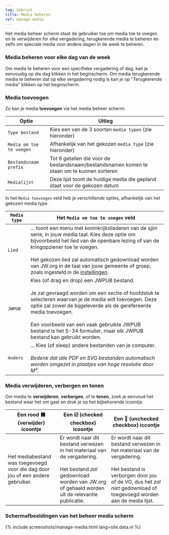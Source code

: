 ```yaml
---
tag: Gebruik
title: Media beheren
ref: manage-media
---
```


Het media beheer scherm staat de gebruiker toe om media toe te voegen en te verwijderen for elke vergadering, terugkerende media te beheren en zelfs om speciale media voor andere dagen in de week te beheren.

### Media beheren voor elke dag van de week

Om media te beheren voor een specifieke vergadering of dag, kan je eenvoudig op die dag klikken in het beginscherm. Om media terugkerende media te beheren dat op elke vergadering nodig is kan je op "Terugkerende media" klikken op het beginscherm.

### Media toevoegen

Zo kan je media **toevoegen** via het media beheer scherm:

| Optie                    | Uitleg                                                                                     |
| ------------------------ | ------------------------------------------------------------------------------------------ |
| `Type bestand`           | Kies een van de 3 soorten `media typen` (zie hieronder)                                    |
| `Media om toe te voegen` | Afhankelijk van het gekozen `media type` (zie hieronder)                                   |
| `Bestandsnaam prefix`    | Tot 6 getallen die voor de bestandsnaam/bestandsnamen komen te staan om te kunnen sorteren |
| `Medialijst`             | Deze lijst toont de huidige media die gepland staat voor de gekozen datum                  |

In het `Media toevoegen` veld heb je verschillende opties, afhankelijk van het gekozen media type.

| `Media type` | Het `Media om toe te voegen` veld |
| ------------ | ------------------------ |
| `Lied` | ... toont een menu met koninkrijksliederen van de *sjjm* serie, in jouw media taal. Kies deze optie om bijvoorbeeld het lied van de openbare lezing of van de kringopziener toe te voegen. <br><br> Het gekozen lied zal automatisch gedownload worden van JW.org in de taal van jouw gemeente of groep, zoals ingesteld in de [instellingen]({{page.lang}}/#configuration). |
| `JWPUB` | Kies (of drag en drop) een JWPUB bestand. <br><br> Je zal gevraagd worden om een sectie of hoofdstuk te selecteren waarvan je de media wilt toevoegen. Deze optie zal zowel de bijgeleverde als de gerefereerde media toevoegen. <br><br> Een voorbeeld van een vaak gebruikte JWPUB bestand is het S-34 formulier, maar elk JWPUB bestand kan gebruikt worden. |
| `Anders` | ... Kies (of sleep) andere bestanden van je computer. <br><br> *Bedenk dat alle PDF en SVG bestanden automatisch worden omgezet in plaatjes van hoge resolutie door M³.* |

### Media verwijderen, verbergen en tonen

Om media te **verwijderen**, **verbergen**, of te **tonen**, zoek je eenvoud het bestand waar het om gaat en druk je op het bijbehorende icoontje.

| Een rood 🟥 (verwijder) icoontje | Een ☑️ (checked checkbox) icoontje | Een 🔲 (unchecked checkbox) iccontje |
| ---------------------- | --------------------------- | ------------------------------ |
| Het mediabestand was toegevoegd voor die dag door jou of een andere gebruiker. | Er wordt naar dit bestand verwezen in het materiaal van de vergadering. <br><br> Het bestand *zal* gedownload worden van JW.org of gehaald worden uit de relevantie publicatie. | Er wordt naar dit bestand verwezen in het materiaal van de vergadering. <br><br> Het bestand is verborgen door jou of de VO, dus het *zal niet* gedownload of toegevoegd worden aan de media lijst. |

### Schermafbeeldingen van het beheer media scherm

{% include screenshots/manage-media.html lang=site.data.nl %}
